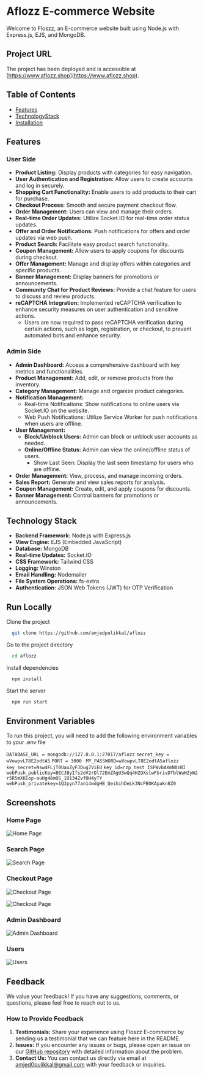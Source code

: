 # Aflozz E-commerce Website

Welcome to Floszz, an E-commerce website built using Node.js with Express.js, EJS, and MongoDB.
## Project URL

The project has been deployed and is accessible at [https://www.aflozz.shop](https://www.aflozz.shop).

## Table of Contents


- [Features](#features)
- [TechnologyStack](#Technology-Stack)
- [Installation](#Run-Locally)

## Features

### User Side
- **Product Listing:** Display products with categories for easy navigation.
- **User Authentication and Registration:** Allow users to create accounts and log in securely.
- **Shopping Cart Functionality:** Enable users to add products to their cart for purchase.
- **Checkout Process:** Smooth and secure payment checkout flow.
- **Order Management:** Users can view and manage their orders.
- **Real-time Order Updates:** Utilize Socket.IO for real-time order status updates.
- **Offer and Order Notifications:** Push notifications for offers and order updates via web push.
- **Product Search:** Facilitate easy product search functionality.
- **Coupon Management:** Allow users to apply coupons for discounts during checkout.
- **Offer Management:** Manage and display offers within categories and specific products.
- **Banner Management:** Display banners for promotions or announcements.
- **Community Chat for Product Reviews:** Provide a chat feature for users to discuss and review products.
- **reCAPTCHA Integration:** Implemented reCAPTCHA verification to enhance security measures on user authentication and sensitive actions.
  - Users are now required to pass reCAPTCHA verification during certain actions, such as login, registration, or checkout, to prevent automated bots and enhance security.

### Admin Side

- **Admin Dashboard:** Access a comprehensive dashboard with key metrics and functionalities.
- **Product Management:** Add, edit, or remove products from the inventory.
- **Category Management:** Manage and organize product categories.
- **Notification Management:**
  - Real-time Notifications: Show notifications to online users via Socket.IO on the website.
  - Web Push Notifications: Utilize Service Worker for push notifications when users are offline.
- **User Management:**
  - **Block/Unblock Users:** Admin can block or unblock user accounts as needed.
  - **Online/Offline Status:** Admin can view the online/offline status of users.
    - Show Last Seen: Display the last seen timestamp for users who are offline.
- **Order Management:** View, process, and manage incoming orders.
- **Sales Report:** Generate and view sales reports for analysis.
- **Coupon Management:** Create, edit, and apply coupons for discounts.
- **Banner Management:** Control banners for promotions or announcements.

## Technology Stack

- **Backend Framework:** Node.js with Express.js
- **View Engine:** EJS (Embedded JavaScript)
- **Database:** MongoDB 
- **Real-time Updates:** Socket.IO
- **CSS Framework:** Tailwind CSS
- **Logging:** Winston
- **Email Handling:** Nodemailer
- **File System Operations:** fs-extra
- **Authentication:** JSON Web Tokens (JWT) for OTP Verification

## Run Locally

Clone the project

```bash
  git clone https://github.com/amjedpulikkal/aflozz
```

Go to the project directory

```bash
  cd aflozz
```

Install dependencies

```bash
  npm install
```

Start the server

```bash
  npm run start
```


## Environment Variables

To run this project, you will need to add the following environment variables to your .env file

`DATABASE_URL = mongodb://127.0.0.1:27017/aflozz`
`secret_key = wVowpvLT8E2odtA5`
`PORT = 3000 `
`MY_PASSWORD=wVowpvLT8E2odtA5aflozz`
`key_secret=Nsw4FLjT0UauZyFJDug7ViEU`
`key_id=rzp_test_ISFWvbAXmN0zBI`
`webPush_publicKey=BECJByIfs2oV2rDl72EmZAgU3wQq4HZQXslwFbrivDTblWuHZyW2r5R5mXKEop-auHg46mQS_1O134ZvfOH4yTY`
`webPush_privatekey=1QJpyn77an14wdgHB_QeihihDeLk3NcPBOKApakn8Z0`

## Screenshots

### Home Page
![Home Page](https://raw.githubusercontent.com/amjedpulikkal/aflozz/main/public/image/imageFrReadme/Web%20capture_2-1-2024_114239_www.aflozz.shop.jpeg)

### Search Page
![Search Page](https://raw.githubusercontent.com/amjedpulikkal/aflozz/main/public/image/imageFrReadme/Untitled%20video%20-%20Made%20with%20Clipchamp%20(1)%20(2).gif)


### Checkout Page

![Checkout Page](https://raw.githubusercontent.com/amjedpulikkal/aflozz/main/public/image/imageFrReadme/Web%20capture_2-1-2024_115452_www.aflozz.shop.jpeg)

![Checkout Page](https://raw.githubusercontent.com/amjedpulikkal/aflozz/main/public/image/imageFrReadme/Untitled%20video%20-%20Made%20with%20Clipchamp%20(1).gif)

### Admin Dashboard
![Admin Dashboard](https://raw.githubusercontent.com/amjedpulikkal/aflozz/main/public/image/imageFrReadme/Web%20capture_2-1-2024_143528_www.aflozz.shop.jpeg)

### Users
![Users](https://raw.githubusercontent.com/amjedpulikkal/aflozz/main/public/image/imageFrReadme/Web%20capture_2-1-2024_143621_www.aflozz.shop.jpeg)
## Feedback

We value your feedback! If you have any suggestions, comments, or questions, please feel free to reach out to us.

### How to Provide Feedback

1. **Testimonials:** Share your experience using Floszz E-commerce by sending us a testimonial that we can feature here in the README.
2. **Issues:** If you encounter any issues or bugs, please open an issue on our [GitHub repository](https://github.com/amjedpulikkal/aflozz/issues) with detailed information about the problem.
3. **Contact Us:** You can contact us directly via email at [amjed0pulikkal@gmail.com](mailto:amjed0pulikkal@gmail.com) with your feedback or inquiries.
